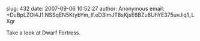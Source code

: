 slug:    432
date:    2007-09-06 10:52:27
author:  Anonymous
email:   +DuBpLZOI4J1.NSSqEN5KtybYm_lf.eD3ImJT8sKjsE6BZu8UhYE375uvJiq1_LXgr

Take a look at Dwarf Fortress.
